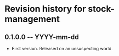 # Revision history for stock-management

## 0.1.0.0 -- YYYY-mm-dd

* First version. Released on an unsuspecting world.
